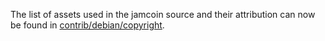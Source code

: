 The list of assets used in the jamcoin source and their attribution can now be found in [contrib/debian/copyright](../contrib/debian/copyright).

